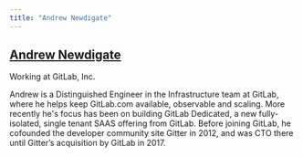 ```yaml
---
title: "Andrew Newdigate"
---
```

## [Andrew Newdigate](https://twitter.com/suprememoocow)

Working at GitLab, Inc.

Andrew is a Distinguished Engineer in the Infrastructure team at GitLab, where he helps keep GitLab.com available, observable and scaling. More recently he's focus has been on building GitLab Dedicated, a new fully-isolated, single tenant SAAS offering from GitLab. Before joining GitLab, he cofounded the developer community site Gitter in 2012, and was CTO there until Gitter’s acquisition by GitLab in 2017.
